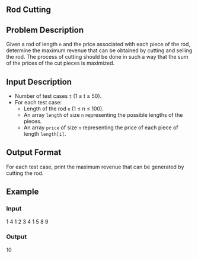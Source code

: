 ## Rod Cutting

## Problem Description
Given a rod of length `n` and the price associated with each piece of the rod, determine the maximum revenue that can be obtained by cutting and selling the rod. The process of cutting should be done in such a way that the sum of the prices of the cut pieces is maximized.

## Input Description
- Number of test cases `t` (1 ≤ t ≤ 50).
- For each test case:
    - Length of the rod `n` (1 ≤ n ≤ 100).
    - An array `length` of size `n` representing the possible lengths of the pieces.
    - An array `price` of size `n` representing the price of each piece of length `length[i]`.

## Output Format
For each test case, print the maximum revenue that can be generated by cutting the rod.

## Example 
### Input 
1
4
1 2 3 4
1 5 8 9

### Output 
10

